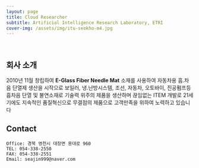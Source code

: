```yaml
---
layout: page
title: Cloud Researcher
subtitle: Artificial Intelligence Research Laboratory, ETRI
cover-img: /assets/img/itu-seokho-m4.jpg
---
```


<br/>

## 회사 소개

2010년 11월 창립하여 **E-Glass Fiber Needle Mat** 소재를 사용하여 자동차용 흠.차음 단열제 생산을 시작으로 보일러, 냉.난방시스템, 조선, 자동차, 오토바이, 진공펌프등 흡차음 단열 및 불연소재로 기술력 위주의 제품을 생산하며 끊임없는 ITEM 개발로  21세기에도 지속적인 품질혁신으로 무결점의 제품으로 고객만족을 위하여 노력하고 있습니다

## Contact

```
Office: 경북 영천시 대창면 용대로 960
TEL: 054-338-2550
FAX: 054-338-2551
Email: seajin999@naver.com

```

